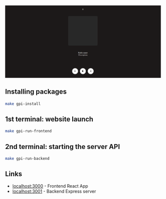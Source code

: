 ![](docs/demo.png)

## Installing packages

```bash
make gpi-install
```

## 1st terminal: website launch

```bash
make gpi-run-frontend
```

## 2nd terminal: starting the server API

```bash
make gpi-run-backend
```

## Links

- [localhost:3000](http://localhost:3000/) - Frontend React App
- [localhost:3001](http://localhost:3001/) - Backend Express server
